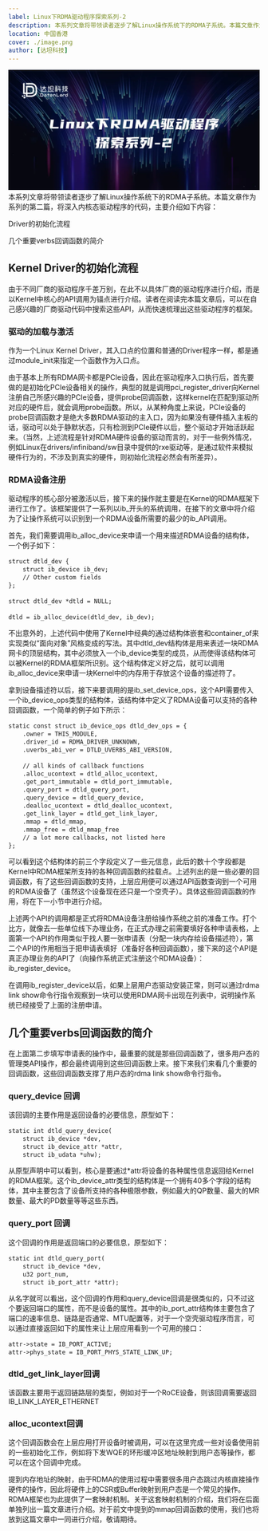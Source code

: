 ```yaml
---
label: Linux下RDMA驱动程序探索系列-2
description: 本系列文章将带领读者逐步了解Linux操作系统下的RDMA子系统。本篇文章作为系列的第二篇，将深入内核态驱动程序的代码，主要介绍如下内容：Driver的初始化流程和几个重要verbs回调函数的简介
location: 中国香港
cover: ./image.png
author: [达坦科技]
---
```

![图片](./image.png)
本系列文章将带领读者逐步了解Linux操作系统下的RDMA子系统。本篇文章作为系列的第二篇，将深入内核态驱动程序的代码，主要介绍如下内容：

Driver的初始化流程

几个重要verbs回调函数的简介
## Kernel Driver的初始化流程
由于不同厂商的驱动程序千差万别，在此不以具体厂商的驱动程序进行介绍，而是以Kernel中核心的API调用为锚点进行介绍。读者在阅读完本篇文章后，可以在自己感兴趣的厂商驱动代码中搜索这些API，从而快速梳理出这些驱动程序的框架。

### 驱动的加载与激活
作为一个Linux Kernel Driver，其入口点的位置和普通的Driver程序一样，都是通过module_init来指定一个函数作为入口点。



由于基本上所有RDMA网卡都是PCIe设备，因此在驱动程序入口执行后，首先要做的是初始化PCIe设备相关的操作，典型的就是调用pci_register_driver向Kernel注册自己所感兴趣的PCIe设备，提供probe回调函数，这样kernel在匹配到驱动所对应的硬件后，就会调用probe函数。所以，从某种角度上来说，PCIe设备的probe回调函数才是绝大多数RDMA驱动的主入口，因为如果没有硬件插入主板的话，驱动可以处于静默状态，只有检测到PCIe硬件以后，整个驱动才开始活跃起来。（当然，上述流程是针对RDMA硬件设备的驱动而言的，对于一些例外情况，例如Linux在drivers/infiniband/sw目录中提供的rxe驱动等，是通过软件来模拟硬件行为的，不涉及到真实的硬件，则初始化流程必然会有所差异）。
### RDMA设备注册
驱动程序的核心部分被激活以后，接下来的操作就主要是在Kernel的RDMA框架下进行工作了。该框架提供了一系列以ib_开头的系统调用，在接下的文章中将介绍为了让操作系统可以识别到一个RDMA设备所需要的最少的ib_API调用。



首先，我们需要调用ib_alloc_device来申请一个用来描述RDMA设备的结构体，一个例子如下：
```
struct dtld_dev {
    struct ib_device ib_dev;
    // Other custom fields
};

struct dtld_dev *dtld = NULL;

dtld = ib_alloc_device(dtld_dev, ib_dev);
```
不出意外的，上述代码中使用了Kernel中经典的通过结构体嵌套和container_of来实现类似“面向对象”风格变成的写法。其中dtld_dev结构体是用来表述一块RDMA网卡的顶层结构，其中必须放入一个ib_device类型的成员，从而使得该结构体可以被Kernel的RDMA框架所识别。这个结构体定义好之后，就可以调用ib_alloc_device来申请一块Kernel中的内存用于存放这个设备的描述符了。



拿到设备描述符以后，接下来要调用的是ib_set_device_ops，这个API需要传入一个ib_device_ops类型的结构体，该结构体中定义了RDMA设备可以支持的各种回调函数，一个简单的例子如下所示：
```
static const struct ib_device_ops dtld_dev_ops = {
    .owner = THIS_MODULE,
    .driver_id = RDMA_DRIVER_UNKNOWN,
    .uverbs_abi_ver = DTLD_UVERBS_ABI_VERSION,
    
    // all kinds of callback functions
    .alloc_ucontext = dtld_alloc_ucontext,
    .get_port_immutable = dtld_port_immutable,
    .query_port = dtld_query_port,
    .query_device = dtld_query_device,
    .dealloc_ucontext = dtld_dealloc_ucontext,
    .get_link_layer = dtld_get_link_layer,
    .mmap = dtld_mmap,
    .mmap_free = dtld_mmap_free
    // a lot more callbacks, not listed here
};
```
可以看到这个结构体的前三个字段定义了一些元信息，此后的数十个字段都是Kernel中RDMA框架所支持的各种回调函数的挂载点。上述列出的是一些必要的回调函数，有了这些回调函数的支持，上层应用便可以通过API函数查询到一个可用的RDMA设备了（虽然这个设备现在还只是一个空壳子）。具体这些回调函数的作用，将在下一小节中进行介绍。



上述两个API的调用都是正式将RDMA设备注册给操作系统之前的准备工作。打个比方，就像去一些单位线下办理业务，在正式办理之前需要填好各种申请表格，上面第一个API的作用类似于找人要一张申请表（分配一块内存给设备描述符），第二个API的作用相当于把申请表填好（准备好各种回调函数），接下来的这个API是真正办理业务的API了（向操作系统正式注册这个RDMA设备）：ib_register_device。



在调用ib_register_device以后，如果上层用户态驱动安装正常，则可以通过rdma link show命令行指令观察到一块可以使用RDMA网卡出现在列表中，说明操作系统已经接受了上面的注册申请。
## 几个重要verbs回调函数的简介
在上面第二步填写申请表的操作中，最重要的就是那些回调函数了，很多用户态的管理类API操作，都会最终调用到这些回调函数上来。接下来我们来看几个重要的回调函数，这些回调函数支撑了用户态的rdma link show命令行指令。
### query_device 回调
该回调的主要作用是返回设备的必要信息，原型如下：
```
static int dtld_query_device(
    struct ib_device *dev, 
    struct ib_device_attr *attr,
    struct ib_udata *uhw);
```
从原型声明中可以看到，核心是要通过*attr将设备的各种属性信息返回给Kernel的RDMA框架。这个ib_device_attr类型的结构体是一个拥有40多个字段的结构体，其中主要包含了设备所支持的各种极限参数，例如最大的QP数量、最大的MR数量、最大的PD数量等等这些东西。

### query_port 回调
这个回调的作用是返回端口的必要信息，原型如下：
```
static int dtld_query_port(
    struct ib_device *dev, 
    u32 port_num,
    struct ib_port_attr *attr);
```
从名字就可以看出，这个回调的作用和query_device回调是很类似的，只不过这个要返回端口的属性，而不是设备的属性。其中的ib_port_attr结构体主要包含了端口的速率信息、链路是否通常、MTU配置等，对于一个空壳驱动程序而言，可以通过直接返回如下的属性来让上层应用看到一个可用的接口：
```
attr->state = IB_PORT_ACTIVE;
attr->phys_state = IB_PORT_PHYS_STATE_LINK_UP;
```
### dtld_get_link_layer回调
该函数主要用于返回链路层的类型，例如对于一个RoCE设备，则该回调需要返回IB_LINK_LAYER_ETHERNET
### alloc_ucontext回调
这个回调函数会在上层应用打开设备时被调用，可以在这里完成一些对设备使用前的一些初始化工作，例如将下发WQE的环形缓冲区地址映射到用户态等操作，都可以在这个回调中完成。



提到内存地址的映射，由于RDMA的使用过程中需要很多用户态跳过内核直接操作硬件的操作，因此将硬件上的CSR或Buffer映射到用户态是一个常见的操作。RDMA框架也为此提供了一套映射机制。关于这套映射机制的介绍，我们将在后面单独列出一篇文章进行介绍。对于前文中提到的mmap回调函数的使用，我们也将放到这篇文章中一同进行介绍，敬请期待。

